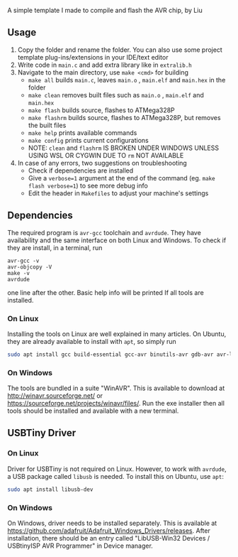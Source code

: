 A simple template I made to compile and flash the AVR chip, by Liu

## Usage

1. Copy the folder and rename the folder. You can also use some project template plug-ins/extensions in your IDE/text editor
2. Write code in `main.c` and add extra library like in `extralib.h`
3. Navigate to the main directory, use `make <cmd>` for building
   - `make all` builds `main.c`, leaves `main.o` , `main.elf` and `main.hex` in the folder
   - `make clean` removes built files such as `main.o` , `main.elf` and `main.hex`
   - `make flash` builds source, flashes to ATMega328P
   - `make flashrm` builds source, flashes to ATMega328P, but removes the built files
   - `make help` prints available commands
   - `make config` prints current configurations
   - NOTE: `clean` and `flashrm` IS BROKEN UNDER WINDOWS UNLESS USING WSL OR CYGWIN DUE TO `rm` NOT AVAILABLE
4. In case of any errors, two suggestions on troubleshooting
   - Check if dependencies are installed
   - Give a `verbose=1` argument at the end of the command (eg. `make flash verbose=1`) to see more debug info
   - Edit the header in `Makefiles` to adjust your machine's settings

## Dependencies

The required program is `avr-gcc` toolchain and `avrdude`. They have availability and the same interface on both Linux and Windows. To check if they are install, in a terminal, run
```
avr-gcc -v
avr-objcopy -V
make -v
avrdude
```

one line after the other. Basic help info will be printed If all tools are installed. 

### On Linux

Installing the tools on Linux are well explained in many articles. On Ubuntu, they are already available to install with `apt`, so simply run

```bash
sudo apt install gcc build-essential gcc-avr binutils-avr gdb-avr avr-libc avrdude
```

### On Windows

The tools are bundled in a suite "WinAVR". This is available to download at http://winavr.sourceforge.net/ or https://sourceforge.net/projects/winavr/files/. Run the exe installer then all tools should be installed and available with a new terminal.



## USBTiny Driver

### On Linux

Driver for USBTiny is not required on Linux. However, to work with `avrdude`, a USB package called `libusb` is needed. To install this on Ubuntu, use `apt`:

```bash
sudo apt install libusb-dev
```

### On Windows

On Windows, driver needs to be installed separately. This is available at https://github.com/adafruit/Adafruit_Windows_Drivers/releases. After installation, there should be an entry called "LibUSB-Win32 Devices / USBtinyISP AVR Programmer" in Device manager. 